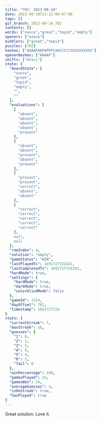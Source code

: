 ```yaml
---
title: "782: 2023-08-10"
date: 2023-08-10T21:22:04-07:00
tags: []
git_branch: 2023-08-10_782
contests: []
words: ["ounce","great","tepid","empty"]
openers: ["ounce"]
middlers: ["great","tepid"]
puzzles: [782]
hashes: ["AAAAPAAPAPPPCAACCCCCXXXXXXXXXX"]
openerHashes: ["AAAAP"]
shifts: ["ktxci"]
state: {
  "boardState": [
    "ounce",
    "great",
    "tepid",
    "empty",
    "",
    ""
  ],
  "evaluations": [
    [
      "absent",
      "absent",
      "absent",
      "absent",
      "present"
    ],
    [
      "absent",
      "absent",
      "present",
      "absent",
      "present"
    ],
    [
      "present",
      "present",
      "correct",
      "absent",
      "absent"
    ],
    [
      "correct",
      "correct",
      "correct",
      "correct",
      "correct"
    ],
    null,
    null
  ],
  "rowIndex": 4,
  "solution": "empty",
  "gameStatus": "WIN",
  "lastPlayedTs": 1691727724182,
  "lastCompletedTs": 1691727724182,
  "hardMode": true,
  "settings": {
    "hardMode": true,
    "darkMode": true,
    "colorblindMode": false
  },
  "gameId": 1354,
  "dayOffset": 782,
  "timestamp": 1691727724
}
stats: {
  "currentStreak": 7,
  "maxStreak": 16,
  "guesses": {
    "1": 0,
    "2": 1,
    "3": 5,
    "4": 9,
    "5": 4,
    "6": 5,
    "fail": 0
  },
  "winPercentage": 100,
  "gamesPlayed": 24,
  "gamesWon": 24,
  "averageGuesses": 4,
  "isOnStreak": true,
  "hasPlayed": true
}
---
```

<!-- more -->
Great solution. Love it.
